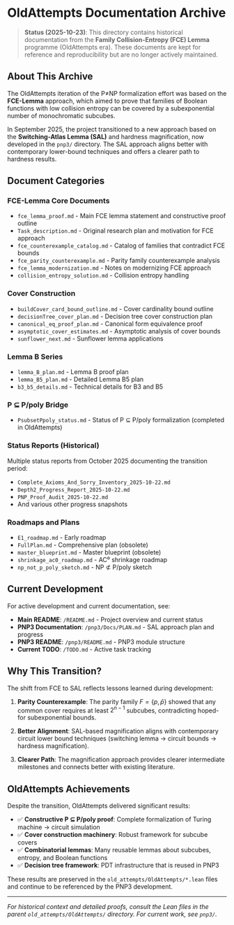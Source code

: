 # OldAttempts Documentation Archive

> **Status (2025-10-23)**: This directory contains historical documentation from the **Family Collision-Entropy (FCE) Lemma** programme (OldAttempts era). These documents are kept for reference and reproducibility but are no longer actively maintained.

## About This Archive

The OldAttempts iteration of the P≠NP formalization effort was based on the **FCE-Lemma** approach, which aimed to prove that families of Boolean functions with low collision entropy can be covered by a subexponential number of monochromatic subcubes.

In September 2025, the project transitioned to a new approach based on the **Switching-Atlas Lemma (SAL)** and hardness magnification, now developed in the `pnp3/` directory. The SAL approach aligns better with contemporary lower-bound techniques and offers a clearer path to hardness results.

## Document Categories

### FCE-Lemma Core Documents
- `fce_lemma_proof.md` - Main FCE lemma statement and constructive proof outline
- `Task_description.md` - Original research plan and motivation for FCE approach
- `fce_counterexample_catalog.md` - Catalog of families that contradict FCE bounds
- `fce_parity_counterexample.md` - Parity family counterexample analysis
- `fce_lemma_modernization.md` - Notes on modernizing FCE approach
- `collision_entropy_solution.md` - Collision entropy handling

### Cover Construction
- `buildCover_card_bound_outline.md` - Cover cardinality bound outline
- `decisionTree_cover_plan.md` - Decision tree cover construction plan
- `canonical_eq_proof_plan.md` - Canonical form equivalence proof
- `asymptotic_cover_estimates.md` - Asymptotic analysis of cover bounds
- `sunflower_next.md` - Sunflower lemma applications

### Lemma B Series
- `lemma_B_plan.md` - Lemma B proof plan
- `lemma_B5_plan.md` - Detailed Lemma B5 plan
- `b3_b5_details.md` - Technical details for B3 and B5

### P ⊆ P/poly Bridge
- `PsubsetPpoly_status.md` - Status of P ⊆ P/poly formalization (completed in OldAttempts)

### Status Reports (Historical)
Multiple status reports from October 2025 documenting the transition period:
- `Complete_Axioms_And_Sorry_Inventory_2025-10-22.md`
- `Depth2_Progress_Report_2025-10-22.md`
- `PNP_Proof_Audit_2025-10-22.md`
- And various other progress snapshots

### Roadmaps and Plans
- `E1_roadmap.md` - Early roadmap
- `FullPlan.md` - Comprehensive plan (obsolete)
- `master_blueprint.md` - Master blueprint (obsolete)
- `shrinkage_ac0_roadmap.md` - AC⁰ shrinkage roadmap
- `np_not_p_poly_sketch.md` - NP ⊄ P/poly sketch

## Current Development

For active development and current documentation, see:
- **Main README**: `/README.md` - Project overview and current status
- **PNP3 Documentation**: `/pnp3/Docs/PLAN.md` - SAL approach plan and progress
- **PNP3 README**: `/pnp3/README.md` - PNP3 module structure
- **Current TODO**: `/TODO.md` - Active task tracking

## Why This Transition?

The shift from FCE to SAL reflects lessons learned during development:

1. **Parity Counterexample**: The parity family $F = \{p, \bar{p}\}$ showed that any common cover requires at least $2^{n-1}$ subcubes, contradicting hoped-for subexponential bounds.

2. **Better Alignment**: SAL-based magnification aligns with contemporary circuit lower bound techniques (switching lemma → circuit bounds → hardness magnification).

3. **Clearer Path**: The magnification approach provides clearer intermediate milestones and connects better with existing literature.

## OldAttempts Achievements

Despite the transition, OldAttempts delivered significant results:

- ✅ **Constructive P ⊆ P/poly proof**: Complete formalization of Turing machine → circuit simulation
- ✅ **Cover construction machinery**: Robust framework for subcube covers
- ✅ **Combinatorial lemmas**: Many reusable lemmas about subcubes, entropy, and Boolean functions
- ✅ **Decision tree framework**: PDT infrastructure that is reused in PNP3

These results are preserved in the `old_attempts/OldAttempts/*.lean` files and continue to be referenced by the PNP3 development.

---

*For historical context and detailed proofs, consult the Lean files in the parent `old_attempts/OldAttempts/` directory. For current work, see `pnp3/`.*

